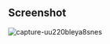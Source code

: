 ## Screenshot 

![capture-uu220bleya8snes](https://user-images.githubusercontent.com/4074354/37939182-41a0ae84-3116-11e8-8bea-bada1820c7c3.png)
